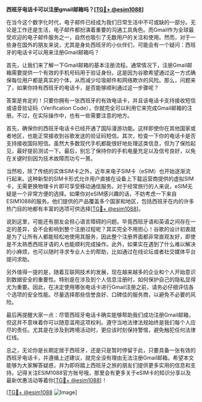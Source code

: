 **西班牙电话卡可以注册gmail邮箱吗？[[TG💪+ @esim1088](https://t.me/s/esim1088)]**

在当今这个数字化时代，电子邮件已经成为我们日常生活中不可或缺的一部分。无论是工作还是生活，电子邮件都扮演着重要的沟通工具角色。而Gmail作为全球最受欢迎的电子邮件服务之一，自然也吸引了无数用户的关注和使用。然而，对于一些身在国外的朋友来说，尤其是身处西班牙的小伙伴们，可能会有一个疑问：西班牙的电话卡可以用来注册Gmail邮箱吗？

首先，让我们来了解一下Gmail邮箱的基本注册流程。通常情况下，注册Gmail邮箱需要提供一个有效的手机号码用于验证身份。这是因为谷歌希望通过这一方式确保每位用户都是真实的个体，从而减少垃圾邮件和网络欺诈的风险。那么，问题来了，如果你持有西班牙的电话卡，是否能够顺利通过这一步骤呢？

答案是肯定的！只要你拥有一张西班牙的有效电话卡，并且该电话卡支持接收短信或语音验证码（Verification Code），你就完全可以利用它来完成Gmail邮箱的注册。不过，在实际操作中，也有一些需要注意的地方。

首先，确保你的西班牙电话卡已经开通了国际漫游功能。这样即使你在其他国家或者地区，也能正常接收到谷歌发送的验证码短信。其次，检查一下你的电话卡是否支持接收国际短信。虽然大多数现代手机都能很好地处理这类信息，但为了保险起见，最好提前测试一下。最后，别忘了保持你的手机电量充足以及信号良好，以免在关键时刻因为技术故障而功亏一篑。

当然啦，除了传统的实体SIM卡之外，近年来电子SIM卡（eSIM）也开始逐渐流行起来。这种新型的SIM卡形式允许用户直接在设备上下载运营商提供的虚拟SIM卡，无需更换物理卡片即可享受移动通信服务。对于经常旅行的人来说，eSIM无疑是一个非常方便的选择。如果你对eSIM感兴趣的话，不妨考虑一下来自ESIM1088的服务。他们提供的产品覆盖多个国家和地区，包括西班牙在内的许多热门目的地都有丰富的选项可供选择[[TG💪+ @esim1088](https://t.me/s/esim1088)]。

说到这里，可能还有朋友会担心语言障碍的问题。毕竟西班牙语和英语之间存在一定的差异，会不会影响到整个注册过程呢？其实完全不用担心！谷歌的设计初衷就是为了让所有人都能轻松地使用其服务，因此整个注册界面都非常直观友好，即使是不太熟悉西班牙语的人也能顺利完成操作。此外，如果实在遇到了什么难以解决的小麻烦，也可以随时寻求专业人士的帮助，比如通过在线论坛或者社交媒体平台提问求助。

另外值得一提的是，随着互联网技术的发展，现在越来越多的企业和个人开始意识到数据安全的重要性。特别是在涉及到个人信息注册时，如何保护自己的隐私显得尤为重要。因此，在决定使用哪张电话卡进行Gmail注册之前，请务必仔细评估各个选项的安全性能。尽量选择那些信誉良好、口碑佳的服务商，以避免不必要的风险。

最后再提醒大家一点：尽管西班牙电话卡确实能够帮助我们成功注册Gmail邮箱，但这并不意味着你可以随意滥用这项权利。遵守当地法律法规始终是我们每个人应尽的责任。尤其是在涉及到跨境活动时，更应该时刻保持警惕，避免触犯任何法律红线。

总之，无论你是长期定居于西班牙，还是只是暂时停留于此，只要具备一张有效的西班牙电话卡，并遵循上述建议，就完全没有理由无法注册Gmail邮箱。希望本文能够为大家解答疑惑，并为即将踏上西班牙之旅的朋友们提供更多实用的信息和支持。记得关注ESIM1088官方账号哦，那里会有更多关于eSIM卡的知识分享以及最新优惠活动等着你[[TG💪+ @esim1088](https://t.me/s/esim1088)]！

[[TG💪+ @esim1088](https://t.me/s/esim1088) ![Image](https://i.postimg.cc/4NQfJmqS/Snipaste-2025-05-13-00-14-12.png)]